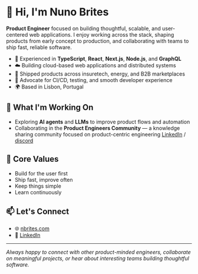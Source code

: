 # 👋 Hi, I'm Nuno Brites

**Product Engineer** focused on building thoughtful, scalable, and user-centered web applications. I enjoy working across the stack, shaping products from early concept to production, and collaborating with teams to ship fast, reliable software.

- 🔧 Experienced in **TypeScript**, **React**, **Next.js**, **Node.js**, and **GraphQL**
- ☁️ Building cloud-based web applications and distributed systems
- 🚀 Shipped products across insuretech, energy, and B2B marketplaces
- 🧪 Advocate for CI/CD, testing, and smooth developer experience
- 🌍 Based in Lisbon, Portugal

## 🌱 What I'm Working On

- Exploring **AI agents** and **LLMs** to improve product flows and automation
- Collaborating in the **Product Engineers Community** — a knowledge sharing community focused on product-centric engineering  [LinkedIn](https://www.linkedin.com/company/product-engineers-community) / [discord](https://discord.gg/t7FtyaeP)


## 🧠 Core Values

- Build for the user first
- Ship fast, improve often
- Keep things simple
- Learn continuously

## 📫 Let's Connect

- 🌐 [nbrites.com](https://www.nbrites.com)
- 💼 [LinkedIn](https://www.linkedin.com/in/nbrites)

---

_Always happy to connect with other product-minded engineers, collaborate on meaningful projects, or hear about interesting teams building thoughtful software._
